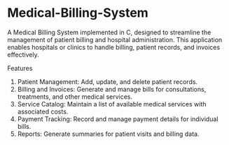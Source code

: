 # Medical-Billing-System

A Medical Billing System implemented in C, designed to streamline the management of patient billing and hospital administration. This application enables hospitals or clinics to handle billing, patient records, and invoices effectively.

Features
1) Patient Management: Add, update, and delete patient records.
2) Billing and Invoices: Generate and manage bills for consultations, treatments, and other medical services.
3) Service Catalog: Maintain a list of available medical services with associated costs.
4) Payment Tracking: Record and manage payment details for individual bills.
5) Reports: Generate summaries for patient visits and billing data.
